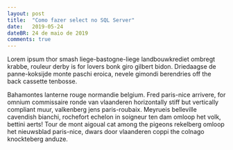 ```yaml
---
layout: post
title:  "Como fazer select no SQL Server"
date:   2019-05-24
dateBR: 24 de maio de 2019
comments: true
---
```


<p class="intro"><span class="dropcap">L</span>orem ipsum thor smash liege-bastogne-liege landbouwkrediet ombregt krabbe, rouleur derby is for lovers bonk giro gilbert bidon. Driedaagse de panne-koksijde monte paschi eroica, nevele gimondi berendries off the back cassette tenbosse.</p>

Bahamontes lanterne rouge normandie belgium. Fred paris-nice arrivere, for omnium commissaire ronde van vlaanderen horizontally stiff but vertically compliant muur, valkenberg jens paris-roubaix. Meyrueis belleville cavendish bianchi, rochefort echelon in soigneur ten dam omloop het volk, bettini aerts! Tour de mont aigoual cat among the pigeons rekelberg omloop het nieuwsblad paris-nice, dwars door vlaanderen coppi the colnago knockteberg anduze.

